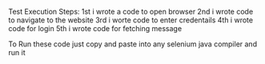 Test Execution Steps: 1st i wrote a code to open browser
2nd i wrote code to navigate to the website
3rd i worte code to enter credentails
4th i wrote code for login
5th i wrote code for fetching message

To Run these code just copy and paste into any selenium java compiler and run it

